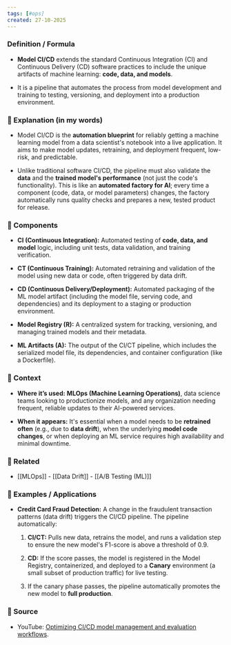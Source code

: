```yaml
--- 
tags: [#ops]
created: 27-10-2025
--- 
```

### Definition / Formula

- **Model CI/CD** extends the standard Continuous Integration ($\text{CI}$) and Continuous Delivery ($\text{CD}$) software practices to include the unique artifacts of machine learning: **code, data, and models**.
    
- It is a pipeline that automates the process from model development and training to testing, versioning, and deployment into a production environment.
    

### 🔹 Explanation (in my words)

- Model CI/CD is the **automation blueprint** for reliably getting a machine learning model from a data scientist's notebook into a live application. It aims to make model updates, retraining, and deployment frequent, low-risk, and predictable.
    
- Unlike traditional software CI/CD, the pipeline must also validate the **data** and the **trained model's performance** (not just the code's functionality). This is like an **automated factory for AI**; every time a component (code, data, or model parameters) changes, the factory automatically runs quality checks and prepares a new, tested product for release.
    

### 🔹 Components

- **CI ($\text{Continuous Integration}$):** Automated testing of **code, data, and model** logic, including unit tests, data validation, and training verification.
    
- **CT ($\text{Continuous Training}$):** Automated retraining and validation of the model using new data or code, often triggered by data drift.
    
- **CD ($\text{Continuous Delivery/Deployment}$):** Automated packaging of the ML model artifact (including the model file, serving code, and dependencies) and its deployment to a staging or production environment.
    
- **Model Registry ($\mathbf{R}$):** A centralized system for tracking, versioning, and managing trained models and their metadata.
    
- **ML Artifacts ($\mathbf{A}$):** The output of the CI/CT pipeline, which includes the serialized model file, its dependencies, and container configuration (like a Dockerfile).
    

### 🔹 Context

- **Where it’s used:** **MLOps (Machine Learning Operations)**, data science teams looking to productionize models, and any organization needing frequent, reliable updates to their AI-powered services.
    
- **When it appears:** It's essential when a model needs to be **retrained often** (e.g., due to **data drift**), when the underlying **model code changes**, or when deploying an ML service requires high availability and minimal downtime.
    

### 🔹 Related

- [[MLOps]] - [[Data Drift]] - [[A/B Testing (ML)]]
    

### 🔹 Examples / Applications

- **Credit Card Fraud Detection:** A change in the fraudulent transaction patterns (data drift) triggers the CI/CD pipeline. The pipeline automatically:
    
    1. **CI/CT:** Pulls new data, retrains the model, and runs a validation step to ensure the new model's F1-score is above a threshold of 0.9.
        
    2. **CD:** If the score passes, the model is registered in the Model Registry, containerized, and deployed to a **Canary** environment (a small subset of production traffic) for live testing.
        
    3. If the canary phase passes, the pipeline automatically promotes the new model to **full production**.
        

### 🔹 Source

- YouTube: [Optimizing CI/CD model management and evaluation workflows](https://www.youtube.com/watch?v=Sw4M-b_GQZg).